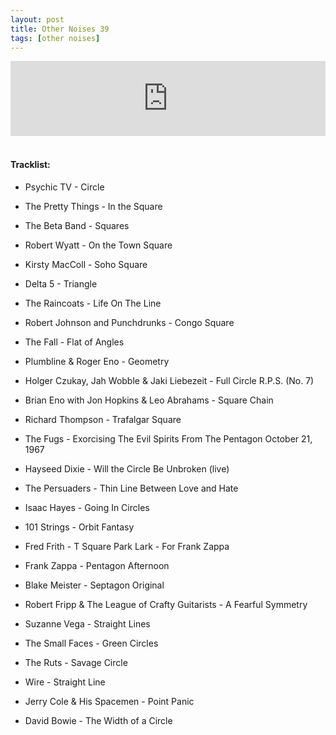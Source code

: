 ```yaml
---
layout: post
title: Other Noises 39
tags: [other noises]
---
```



<iframe width="100%" height="120" src="https://www.mixcloud.com/widget/iframe/?hide_cover=1&feed=%2Fzero_cc%2Fother-noises-39-28319-geometry%2F" frameborder="0" ></iframe>
&nbsp;

#### Tracklist:

- Psychic TV - Circle

- The Pretty Things - In the Square
- The Beta Band - Squares
- Robert Wyatt - On the Town Square
- Kirsty MacColl - Soho Square

- Delta 5 - Triangle
- The Raincoats - Life On The Line
- Robert Johnson and Punchdrunks - Congo Square
- The Fall - Flat of Angles

- Plumbline & Roger Eno - Geometry
- Holger Czukay, Jah Wobble & Jaki Liebezeit - Full Circle R.P.S. (No. 7)
- Brian Eno with Jon Hopkins & Leo Abrahams - Square Chain

- Richard Thompson - Trafalgar Square
- The Fugs - Exorcising The Evil Spirits From The Pentagon October 21, 1967
- Hayseed Dixie - Will the Circle Be Unbroken (live)

- The Persuaders - Thin Line Between Love and Hate
- Isaac Hayes - Going In Circles
- 101 Strings - Orbit Fantasy

- Fred Frith - T Square Park Lark - For Frank Zappa
- Frank Zappa - Pentagon Afternoon
- Blake Meister - Septagon Original

- Robert Fripp & The League of Crafty Guitarists - A Fearful Symmetry
- Suzanne Vega - Straight Lines
- The Small Faces - Green Circles

- The Ruts - Savage Circle
- Wire - Straight Line
- Jerry Cole & His Spacemen - Point Panic

- David Bowie - The Width of a Circle
